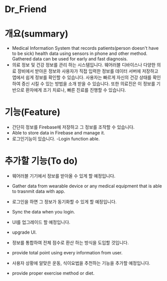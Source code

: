 # Dr_Friend

# 개요(summary)
- Medical Information System that records patients(person doesn't have to be sick) health data using sensors in phone and other method. Gathered data can be used for early and fast diagnosis.
- 의료 정보 및 건강 정보를 관리 하는 시스템입니다. 웨어러블 디바이스나 다양한 의료 장비에서 받아온 정보와 사용자가 직접 입력한 정보를 데이터 서버에 저장하고 앱에서 쉽게 정보를 확인할 수 있습니다. 사용자는 빠르게 자신의 건강 상태를 확인하여 증신 시킬 수 있는 방법을 소개 받을 수 있습니다. 또한 의료진은 이 정보를 기반으로 환자에게 조기 치료나, 빠른 진료를 진행할 수 있습니다.

# 기능(Feature)
- 간단히 정보를 Firebase에 저장하고 그 정보를 조작할 수 있습니다. 
- Able to store data in Firebase and manage it.
- 로그인기능이 있습니다.
-Login function able.

# 추가할 기능(To do)
- 웨어러블 기기에서 정보를 받아올 수 있게 할 예정입니다.
- Gather data from wearable device or any medical equipment that is able to trasnmit data with app.

- 로그인을 하면 그 정보가 동기화할 수 있게 할 예정입니다.
- Sync the data when you login.

- UI를 업그레이드 할 예정입니다.
- upgrade UI.

- 정보를 통합하여 전체 점수로 환산 하는 방식을 도입할 것입니다.
- provide total point using every information from user.

- 사용자 상황에 알맞은 운동, 식이요법을 추천하는 기능을 추가할 예정입니다.
- provide proper exercise method or diet.
